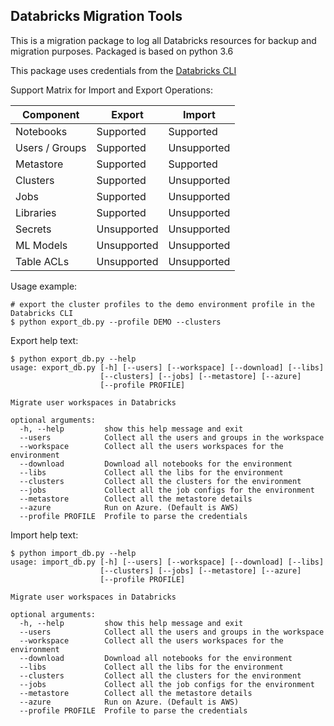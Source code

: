 ## Databricks Migration Tools

This is a migration package to log all Databricks resources for backup and migration purposes. 
Packaged is based on python 3.6

This package uses credentials from the [Databricks CLI](https://docs.databricks.com/user-guide/dev-tools/databricks-cli.html)

Support Matrix for Import and Export Operations:

| Component      | Export       | Import       |
| -------------- | ------------ | ------------ |
| Notebooks      | Supported    | Supported    |
| Users / Groups | Supported    | Unsupported  |
| Metastore      | Supported    | Supported    |
| Clusters       | Supported    | Unsupported  |
| Jobs           | Supported    | Unsupported  |
| Libraries      | Supported    | Unsupported  |
| Secrets        | Unsupported  | Unsupported  |
| ML Models      | Unsupported  | Unsupported  |
| Table ACLs     | Unsupported  | Unsupported  |

Usage example:
```
# export the cluster profiles to the demo environment profile in the Databricks CLI
$ python export_db.py --profile DEMO --clusters
```

Export help text:
```
$ python export_db.py --help
usage: export_db.py [-h] [--users] [--workspace] [--download] [--libs]
                    [--clusters] [--jobs] [--metastore] [--azure]
                    [--profile PROFILE]

Migrate user workspaces in Databricks

optional arguments:
  -h, --help         show this help message and exit
  --users            Collect all the users and groups in the workspace
  --workspace        Collect all the users workspaces for the environment
  --download         Download all notebooks for the environment
  --libs             Collect all the libs for the environment
  --clusters         Collect all the clusters for the environment
  --jobs             Collect all the job configs for the environment
  --metastore        Collect all the metastore details
  --azure            Run on Azure. (Default is AWS)
  --profile PROFILE  Profile to parse the credentials
```

Import help text:
```
$ python import_db.py --help
usage: import_db.py [-h] [--users] [--workspace] [--download] [--libs]
                    [--clusters] [--jobs] [--metastore] [--azure]
                    [--profile PROFILE]

Migrate user workspaces in Databricks

optional arguments:
  -h, --help         show this help message and exit
  --users            Collect all the users and groups in the workspace
  --workspace        Collect all the users workspaces for the environment
  --download         Download all notebooks for the environment
  --libs             Collect all the libs for the environment
  --clusters         Collect all the clusters for the environment
  --jobs             Collect all the job configs for the environment
  --metastore        Collect all the metastore details
  --azure            Run on Azure. (Default is AWS)
  --profile PROFILE  Profile to parse the credentials
```
